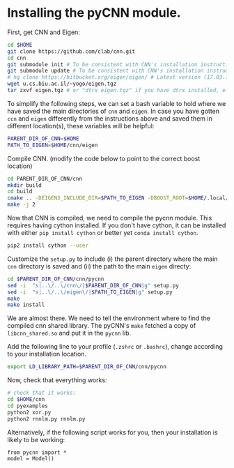 # Installing the pyCNN module.

First, get CNN and Eigen:

```bash
cd $HOME
git clone https://github.com/clab/cnn.git
cd cnn
git submodule init # To be consistent with CNN's installation instructions.
git submodule update # To be consistent with CNN's installation instructions.
# hg clone https://bitbucket.org/eigen/eigen/ # Latest version (17.03.16) of Eigen fails to compile.
wget u.cs.biu.ac.il/~yogo/eigen.tgz
tar zxvf eigen.tgz # or "dtrx eigen.tgz" if you have dtrx installed, e.g. with "sudo apt-get install dtrx"
```

To simplify the following steps, we can set a bash variable to hold where we have saved the main directories of `cnn` and `eigen`. In case you have gotten `ccn` and `eigen` differently from the instructions above and saved them in different location(s), these variables will be helpful:

```bash
PARENT_DIR_OF_CNN=$HOME 
PATH_TO_EIGEN=$HOME/cnn/eigen
```

Compile CNN.
(modify the code below to point to the correct boost location)

```bash
cd PARENT_DIR_OF_CNN/cnn
mkdir build
cd build
cmake .. -DEIGEN3_INCLUDE_DIR=$PATH_TO_EIGEN -DBOOST_ROOT=$HOME/.local/boost_1_58_0 -DBoost_NO_BOOST_CMAKE=ON
make -j 2
```

Now that CNN is compiled, we need to compile the pycnn module.
This requires having cython installed.
If you don't have cython, it can be installed with either `pip install cython` or better yet `conda install cython`.

```bash
pip2 install cython --user
```

Customize the `setup.py` to include (i) the parent directory where the main `cnn` directory is saved and (ii) the path to the main `eigen` directy:

```bash
cd $PARENT_DIR_OF_CNN/cnn/pycnn
sed -i  "s|..\/..\/cnn\/|$PARENT_DIR_OF_CNN|g" setup.py 
sed -i  "s|..\/..\/eigen\/|$PATH_TO_EIGEN|g" setup.py
make
make install
```

We are almost there. 
We need to tell the environment where to find the compiled cnn shared library.
The pyCNN's `make` fetched a copy of `libcnn_shared.so` and put it in the `pycnn` lib.

Add the following line to your profile (`.zshrc` or `.bashrc`), change
according to your installation location.

```bash
export LD_LIBRARY_PATH=$PARENT_DIR_OF_CNN/cnn/pycnn
```

Now, check that everything works:

```bash
# check that it works:
cd $HOME/cnn
cd pyexamples
python2 xor.py
python2 rnnlm.py rnnlm.py
```

Alternatively, if the following script works for you, then your installation is likely to be working:
```
from pycnn import *
model = Model()
```
